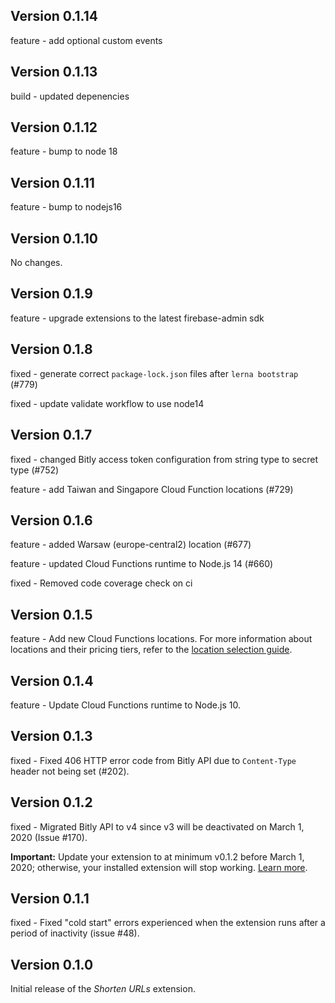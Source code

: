 ## Version 0.1.14

feature - add optional custom events

## Version 0.1.13

build - updated depenencies

## Version 0.1.12

feature - bump to node 18

## Version 0.1.11

feature - bump to nodejs16

## Version 0.1.10

No changes.

## Version 0.1.9

feature - upgrade extensions to the latest firebase-admin sdk

## Version 0.1.8

fixed - generate correct `package-lock.json` files after `lerna bootstrap` (#779)

fixed - update validate workflow to use node14

## Version 0.1.7

fixed - changed Bitly access token configuration from string type to secret type (#752)

feature - add Taiwan and Singapore Cloud Function locations (#729)

## Version 0.1.6

feature - added Warsaw (europe-central2) location (#677)

feature - updated Cloud Functions runtime to Node.js 14 (#660)

fixed - Removed code coverage check on ci

## Version 0.1.5

feature - Add new Cloud Functions locations. For more information about locations and their pricing tiers, refer to the [location selection guide](https://firebase.google.com/docs/functions/locations).

## Version 0.1.4

feature - Update Cloud Functions runtime to Node.js 10.

## Version 0.1.3

fixed - Fixed 406 HTTP error code from Bitly API due to `Content-Type` header not being set (#202).

## Version 0.1.2

fixed - Migrated Bitly API to v4 since v3 will be deactivated on March 1, 2020 (Issue #170).

**Important:** Update your extension to at minimum v0.1.2 before March 1, 2020; otherwise, your installed extension will stop working. [Learn more](https://dev.bitly.com/deprecated.html).

## Version 0.1.1

fixed - Fixed "cold start" errors experienced when the extension runs after a period of inactivity (issue #48).

## Version 0.1.0

Initial release of the _Shorten URLs_ extension.
